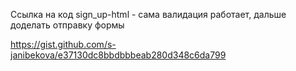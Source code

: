 Cсылка на код sign_up-html - 
сама валидация работает, 
дальше доделать отправку формы

https://gist.github.com/s-janibekova/e37130dc8bbdbbbeab280d348c6da799
